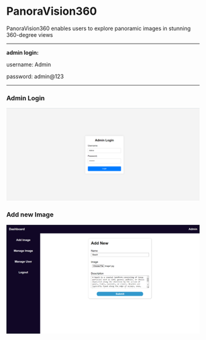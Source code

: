 # PanoraVision360

PanoraVision360 enables users to explore panoramic images in stunning 360-degree views

<hr>

<p><b>admin login:</b></p>
<p>username: Admin</p>
<p>password: admin@123</p>

<hr>
<h3>Admin Login</h3>
<img src="screenshots/admin_login.png">
<h3>Add new Image</h3>
<img src="screenshots/add_new_image.png">
